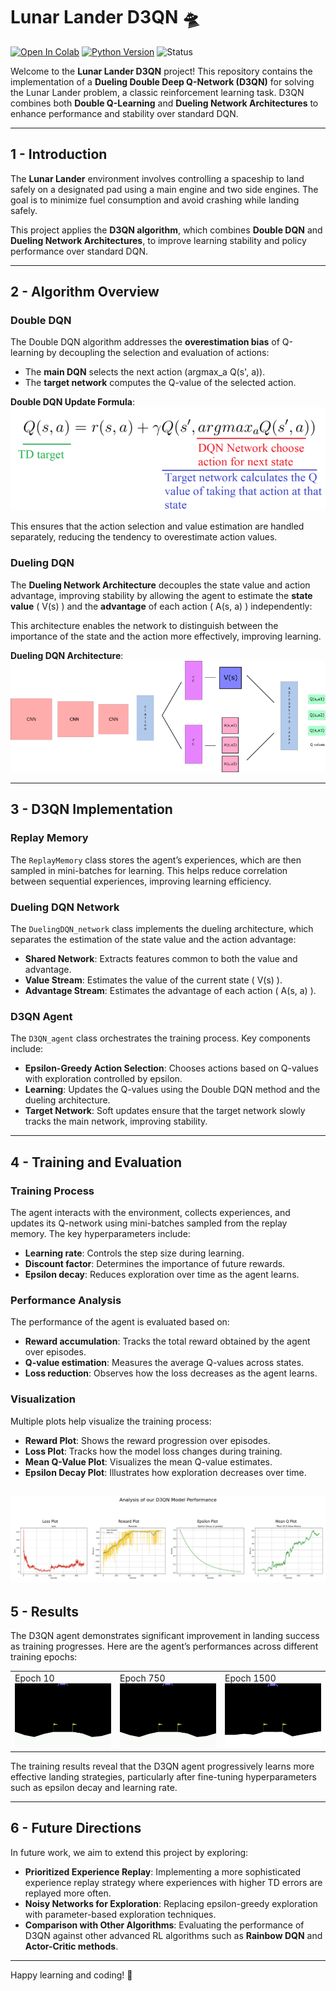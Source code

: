 # **Lunar Lander D3QN 🛸**

[![Open In Colab](https://colab.research.google.com/assets/colab-badge.svg)](https://colab.research.google.com/drive/1XufOyUU4ag68-N-ige3vxl_p6-fpXZ4s?usp=sharing)
[![Python Version](https://img.shields.io/badge/Python-3.6%20|%203.7%20|%203.8-blue)](https://www.python.org/downloads/release/python-380/)
![Status](https://img.shields.io/badge/status-active-green)

Welcome to the **Lunar Lander D3QN** project! This repository contains the implementation of a **Dueling Double Deep Q-Network (D3QN)** for solving the Lunar Lander problem, a classic reinforcement learning task. D3QN combines both **Double Q-Learning** and **Dueling Network Architectures** to enhance performance and stability over standard DQN.

---

## **1 - Introduction**

The **Lunar Lander** environment involves controlling a spaceship to land safely on a designated pad using a main engine and two side engines. The goal is to minimize fuel consumption and avoid crashing while landing safely.

This project applies the **D3QN algorithm**, which combines **Double DQN** and **Dueling Network Architectures**, to improve learning stability and policy performance over standard DQN.

---

## **2 - Algorithm Overview**

### **Double DQN**

The Double DQN algorithm addresses the **overestimation bias** of Q-learning by decoupling the selection and evaluation of actions:
- The **main DQN** selects the next action (argmax_a Q(s', a)).
- The **target network** computes the Q-value of the selected action.

**Double DQN Update Formula**:
![Double DQN Formula](asset/double.png)

This ensures that the action selection and value estimation are handled separately, reducing the tendency to overestimate action values.

### **Dueling DQN**

The **Dueling Network Architecture** decouples the state value and action advantage, improving stability by allowing the agent to estimate the **state value** \( V(s) \) and the **advantage** of each action \( A(s, a) \) independently:

This architecture enables the network to distinguish between the importance of the state and the action more effectively, improving learning.

**Dueling DQN Architecture**:
![Dueling DQN Architecture](asset/dueling.png)

---

## **3 - D3QN Implementation**

### **Replay Memory**

The `ReplayMemory` class stores the agent’s experiences, which are then sampled in mini-batches for learning. This helps reduce correlation between sequential experiences, improving learning efficiency.

### **Dueling DQN Network**

The `DuelingDQN_network` class implements the dueling architecture, which separates the estimation of the state value and the action advantage:
- **Shared Network**: Extracts features common to both the value and advantage.
- **Value Stream**: Estimates the value of the current state \( V(s) \).
- **Advantage Stream**: Estimates the advantage of each action \( A(s, a) \).

### **D3QN Agent**

The `D3QN_agent` class orchestrates the training process. Key components include:
- **Epsilon-Greedy Action Selection**: Chooses actions based on Q-values with exploration controlled by epsilon.
- **Learning**: Updates the Q-values using the Double DQN method and the dueling architecture.
- **Target Network**: Soft updates ensure that the target network slowly tracks the main network, improving stability.

---

## **4 - Training and Evaluation**

### **Training Process**

The agent interacts with the environment, collects experiences, and updates its Q-network using mini-batches sampled from the replay memory. The key hyperparameters include:
- **Learning rate**: Controls the step size during learning.
- **Discount factor**: Determines the importance of future rewards.
- **Epsilon decay**: Reduces exploration over time as the agent learns.



### **Performance Analysis**

The performance of the agent is evaluated based on:
- **Reward accumulation**: Tracks the total reward obtained by the agent over episodes.
- **Q-value estimation**: Measures the average Q-values across states.
- **Loss reduction**: Observes how the loss decreases as the agent learns.

### **Visualization**

Multiple plots help visualize the training process:
- **Reward Plot**: Shows the reward progression over episodes.
- **Loss Plot**: Tracks how the model loss changes during training.
- **Mean Q-Value Plot**: Visualizes the mean Q-value estimates.
- **Epsilon Decay Plot**: Illustrates how exploration decreases over time.

![plots](asset/plots.png)
---

## **5 - Results**

The D3QN agent demonstrates significant improvement in landing success as training progresses. Here are the agent’s performances across different training epochs:

<table>
  <tr>
    <td>Epoch 10<br><img src="asset/10epoch.gif" alt="Epoch 10 Performance" width="240px"></td>
    <td>Epoch 750<br><img src="asset/750epoch.gif" alt="Epoch 750 Performance" width="240px"></td>
    <td>Epoch 1500<br><img src="asset/1500epoch.gif" alt="Epoch 1500 Performance" width="240px"></td>
  </tr>
</table>

The training results reveal that the D3QN agent progressively learns more effective landing strategies, particularly after fine-tuning hyperparameters such as epsilon decay and learning rate.

---

## **6 - Future Directions**

In future work, we aim to extend this project by exploring:
- **Prioritized Experience Replay**: Implementing a more sophisticated experience replay strategy where experiences with higher TD errors are replayed more often.
- **Noisy Networks for Exploration**: Replacing epsilon-greedy exploration with parameter-based exploration techniques.
- **Comparison with Other Algorithms**: Evaluating the performance of D3QN against other advanced RL algorithms such as **Rainbow DQN** and **Actor-Critic methods**.

---
Happy learning and coding! 🚀
